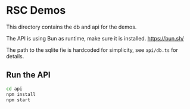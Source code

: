 # RSC Demos

This directory contains the db and api for the demos.

The API is using Bun as runtime, make sure it is installed.
https://bun.sh/

The path to the sqlite fie is hardcoded for simplicity, 
see `api/db.ts` for details.

## Run the API

```bash
cd api
npm install
npm start
```